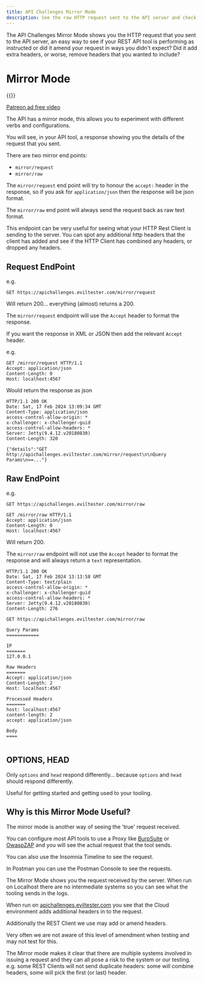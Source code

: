 ```yaml
---
title: API Challenges Mirror Mode
description: See the raw HTTP request sent to the API server and check if your REST API tool sends what you expect.
---
```


The API Challenges Mirror Mode shows you the HTTP request that you sent to the API server, an easy way to see if your REST API tool is performing as instructed or did it amend your request in ways you didn't expect? Did it add extra headers, or worse, remove headers that you wanted to include?

# Mirror Mode

{{<youtube-embed key="Q3qbyUNwYbM" title="how to use mirror mode to see request details">}}

[Patreon ad free video](https://www.patreon.com/posts/54382928)

The API has a mirror mode, this allows you to experiment with different verbs and configurations.

You will see, in your API tool, a response showing you the details of the request that you sent.

There are two mirror end points:

- `mirror/request`
- `mirror/raw`

The `mirror/request` end point will try to honour the `accept:` header in the response, so if you ask for `application/json` then the response will be json format.

The `mirror/raw` end point will always send the request back as raw text format.

This endpoint can be very useful for seeing what your HTTP Rest Client is sending to the server. You can spot any additional http headers that the client has added and see if the HTTP Client has combined any headers, or dropped any headers.

## Request EndPoint

e.g.

```
GET https://apichallenges.eviltester.com/mirror/request
```

Will return 200... everything (almost) returns a 200.

The `mirror/request` endpoint will use the `Accept` header to format the response.

If you want the response in XML or JSON then add the relevant `Accept` header.

e.g.

```
GET /mirror/request HTTP/1.1
Accept: application/json
Content-Length: 0
Host: localhost:4567
```

Would return the response as json

```
HTTP/1.1 200 OK
Date: Sat, 17 Feb 2024 13:09:34 GMT
Content-Type: application/json
access-control-allow-origin: *
x-challenger: x-challenger-guid
access-control-allow-headers: *
Server: Jetty(9.4.12.v20180830)
Content-Length: 320

{"details":"GET http://apichallenges.eviltester.com/mirror/request\n\nQuery Params\n==..."}
```


## Raw EndPoint

e.g.

```
GET https://apichallenges.eviltester.com/mirror/raw
```

```
GET /mirror/raw HTTP/1.1
Accept: application/json
Content-Length: 0
Host: localhost:4567
```

Will return 200.

The `mirror/raw` endpoint will not use the `Accept` header to format the response and will always return a `text` representation.

```
HTTP/1.1 200 OK
Date: Sat, 17 Feb 2024 13:13:58 GMT
Content-Type: text/plain
access-control-allow-origin: *
x-challenger: x-challenger-guid
access-control-allow-headers: *
Server: Jetty(9.4.12.v20180830)
Content-Length: 276

GET https://apichallenges.eviltester.com/mirror/raw

Query Params
============

IP
=======
127.0.0.1

Raw Headers
=======
Accept: application/json
Content-Length: 2
Host: localhost:4567

Processed Headers
=======
host: localhost:4567
content-length: 2
accept: application/json

Body
====


```

## OPTIONS, HEAD

Only `options` and `head` respond differently... because `options` and `head` should respond differently.

Useful for getting started and getting used to your tooling.


## Why is this Mirror Mode Useful?

The mirror mode is another way of seeing the 'true' request received.

You can configure most API tools to use a Proxy like [BurpSuite](https://portswigger.net/burp) or [OwaspZAP](https://www.zaproxy.org/) and you will see the actual request that the tool sends.

You can also use the Insomnia Timeline to see the request.

In Postman you can use the Postman Console to see the requests.

The Mirror Mode shows you the request received by the server. When run on Localhost there are no intermediate systems so you can see what the tooling sends in the logs.

When run on [apichallenges.eviltester.com](https://apichallenges.eviltester.com/practice-modes/mirror) you see that the Cloud environment adds additional headers in to the request.

Additionally the REST Client we use may add or amend headers.

Very often we are not aware of this level of amendment when testing and may not test for this.

The Mirror mode makes it clear that there are multiple systems involved in issuing a request and they can all pose a risk to the system or our testing. e.g. some REST Clients will not send duplicate headers: some will combine headers, some will pick the first (or last) header.


<!--

    <script>
        let spans =document.querySelectorAll(".currenthost");
        spans.forEach(element =>{
            element.innerHTML = document.location.host;
            }
        );
    </script>

-->
